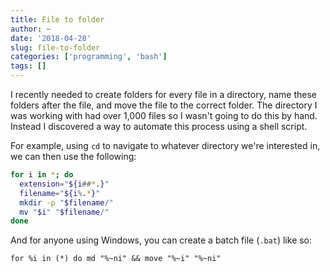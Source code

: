 ```yaml
---
title: File to folder
author: ~
date: '2018-04-28'
slug: file-to-folder
categories: ['programming', 'bash']
tags: []
---
```


I recently needed to create folders for every file in a directory, name these folders after the file, and move the file to the correct folder. The directory I was working with had over 1,000 files so I wasn't going to do this by hand. Instead I discovered a way to automate this process using a shell script.

For example, using `cd` to navigate to whatever directory we're interested in, we can then use the following:


```bash
for i in *; do 
  extension="${i##*.}"
  filename="${i%.*}"
  mkdir -p "$filename/"
  mv "$i" "$filename/"
done
```

And for anyone using Windows, you can create a batch file (`.bat`) like so:

```
for %i in (*) do md "%~ni" && move "%~i" "%~ni"
```

